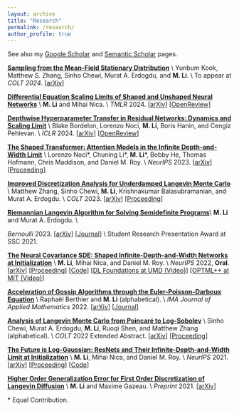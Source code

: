 ```yaml
---
layout: archive
title: "Research"
permalink: /research/
author_profile: true
---
```



See also my [Google Scholar](https://scholar.google.com/citations?user=9dSlc_cAAAAJ&hl=en) and [Semantic Scholar](https://www.semanticscholar.org/author/Mufan-Bill-Li/49140558) pages. 

[**Sampling from the Mean-Field Stationary Distribution**](https://arxiv.org/abs/2402.07355) \\
Yunbum Kook, Matthew S. Zhang, Sinho Chewi, Murat A. Erdogdu, and **M. Li**. \\
To appear at *COLT 2024*. 
\[[arXiv](https://arxiv.org/abs/2402.07355)\]

[**Differential Equation Scaling Limits of Shaped and Unshaped Neural Networks**](https://arxiv.org/abs/2310.12079) \\
**M. Li** and Mihai Nica. \\
*TMLR* 2024. 
\[[arXiv](https://arxiv.org/abs/2310.12079)\]
\[[OpenReview](https://openreview.net/forum?id=iRDwUXYsSJ)\]

[**Depthwise Hyperparameter Transfer in Residual Networks: Dynamics and Scaling Limit**](https://arxiv.org/abs/2309.16620) \\
Blake Bordelon, Lorenzo Noci, **M. Li**, Boris Hanin, and Cengiz Pehlevan. \\
*ICLR* 2024. 
\[[arXiv](https://arxiv.org/abs/2309.16620)\]
\[[OpenReview](https://openreview.net/forum?id=KZJehvRKGD)\]


[**The Shaped Transformer: Attention Models in the Infinite Depth-and-Width Limit**](https://arxiv.org/abs/2306.17759) \\
Lorenzo Noci\*, Chuning Li\*, **M. Li**\*, Bobby He, Thomas Hofmann, Chris Maddison, and Daniel M. Roy. \\
*NeurIPS* 2023. 
\[[arXiv](https://arxiv.org/abs/2306.17759)\] 
\[[Proceeding](https://papers.nips.cc/paper_files/paper/2023/hash/aa31dc84098add7dd2ffdd20646f2043-Abstract-Conference.html)\]

[**Improved Discretization Analysis for Underdamped Langevin Monte Carlo**](https://arxiv.org/abs/2302.08049) \\
Matthew Zhang, Sinho Chewi, **M. Li**, Krishnakumar Balasubramanian, and Murat A. Erdogdu. \\
*COLT* 2023. 
\[[arXiv](https://arxiv.org/abs/2302.08049)\]
\[[Proceeding](https://proceedings.mlr.press/v195/zhang23a.html)\]

[**Riemannian Langevin Algorithm for Solving Semidefinite Programs**](https://arxiv.org/abs/2010.11176)\\
**M. Li** and Murat A. Erdogdu.
\\
<!--  -->
*Bernoulli* 2023. 
\[[arXiv](https://arxiv.org/abs/2010.11176)\] 
\[[Journal](http://dx.doi.org/10.3150/22-BEJ1576)\] \\
Student Research Presentation Award at SSC 2021. 

[**The Neural Covariance SDE: Shaped Infinite-Depth-and-Width Networks at Initialization**](https://arxiv.org/abs/2206.02768) \\
**M. Li**, Mihai Nica, and Daniel M. Roy. \\
*NeurIPS* 2022, **Oral**. 
\[[arXiv](https://arxiv.org/abs/2206.02768)\] 
\[[Proceeding](https://papers.nips.cc/paper_files/paper/2022/hash/45fc4a0da7e7f6fbabaabe2d20a441d1-Abstract-Conference.html)\] 
\[[Code](https://openreview.net/attachment?id=WG3vmsteqR_&name=supplementary_material)\] 
\[[DL Foundations at UMD (Video)](https://youtu.be/LQw6XAJLL5s)\] 
\[[OPTML++ at MIT (Video)](https://youtu.be/au_i6pgcJBU)\]

[**Acceleration of Gossip Algorithms through the Euler-Poisson-Darboux Equation**](https://arxiv.org/abs/2202.10742) \\
Rapha&euml;l Berthier and **M. Li** (alphabetical). \\
*IMA Journal of Applied Mathematics* 2022. 
\[[arXiv](https://arxiv.org/abs/2202.10742)\]
\[[Journal](https://academic.oup.com/imamat/advance-article/doi/10.1093/imamat/hxac029/6775269)\]

[**Analysis of Langevin Monte Carlo from Poincar&eacute; to Log-Sobolev**](https://arxiv.org/abs/2112.12662) \\
Sinho Chewi, Murat A. Erdogdu, **M. Li**, Ruoqi Shen, and Matthew Zhang (alphabetical). \\
*COLT* 2022 Extended Abstract. 
\[[arXiv](https://arxiv.org/abs/2112.12662)\]
\[[Proceeding](https://proceedings.mlr.press/v178/chewi22a.html)\]

[**The Future is Log-Gaussian: ResNets and Their Infinite-Depth-and-Width Limit at Initialization**](https://arxiv.org/abs/2106.04013) \\
**M. Li**, Mihai Nica, and Daniel M. Roy. \\
*NeurIPS* 2021. 
\[[arXiv](https://arxiv.org/abs/2106.04013)\] 
\[[Proceeding](https://proceedings.neurips.cc/paper/2021/hash/412758d043dd247bddea07c7ec558c31-Abstract.html)\] 
\[[Code](https://openreview.net/attachment?id=-h99IwQN-f&name=supplementary_material)\] 


[**Higher Order Generalization Error for First Order Discretization of Langevin Diffusion**]() \\
**M. Li** and Maxime Gazeau. \\
*Preprint* 2021. 
\[[arXiv](https://arxiv.org/abs/2102.06229)\] 


\* Equal Contribution. 

















